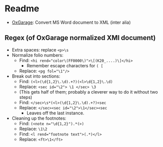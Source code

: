 # Readme

- [OxGarage](https://oxgarage.tei-c.org/#): Convert MS Word document to XML (inter alia)

## Regex (of OxGarage normalized XMl document)

- Extra spaces: replace `<p>\s`
- Normalize folio numbers:
  - Find: `<hi rend="color\(FF0000\)">\[(K20_....)\]</hi>`
    - Remember escape characters for `( [`
  - Replace: `<pg fol="\1"/>`
- Break out into sections:
  - Find: `(<l>(\d{1,2}\.\d).+?)(<l>\d{1,2}\.\d)`
  - Replace: `<sec id="\2"> \1 </sec> \3`
  - (This gets half of them; probably a cleverer way to do it without two steps)
  - Find: `</sec>\s*(<l>(\d{1,2}\.\d).+?)<sec`
  - Replace: `</sec><sec id="\2">\1</sec><sec`
    - Leaves off the last instance.
- Cleaning up the footnotes:
  - Find: `(<note n="\d{1,2}").*(>)`
  - Replace: `\1\2`
  - Find: `<l rend="footnote text">(.*)</l>`
  - Replace: `<ft>\1</ft>`
